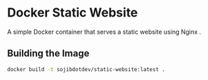# Docker Static Website

A simple Docker container that serves a static website using Nginx .

## Building the Image

```bash
docker build -t sojibdotdev/static-website:latest .

